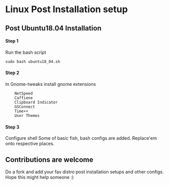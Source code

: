 # Linux Post Installation setup

## Post Ubuntu18.04 Installation
#### Step 1

Run the bash script

    sudo bash ubuntu18_04.sh

#### Step 2
 In Gnome-tweaks install gnome extensions

	    NetSpeed
	    Caffiene
	    Clipboard Indicator
	    GSConnect
	    Time++
	    User Themes

#### Step 3
 Configure shell
 Some of basic fish, bash configs are added. Replace'em onto respective places.



## Contributions are welcome
 Do a fork and add your fav distro post installation setups and other configs.
 Hope this might help someone :)